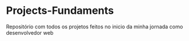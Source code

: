 # Projects-Fundaments
Repositório com todos os projetos feitos no inicio da minha jornada como desenvolvedor web
